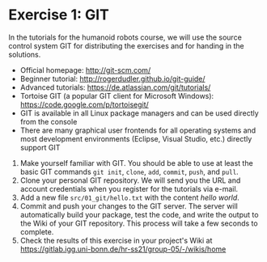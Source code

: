 # Exercise 1: GIT

In the tutorials for the humanoid robots course, we will use the source
control system GIT for distributing the exercises and for handing in the 
solutions.


* Official homepage: http://git-scm.com/
* Beginner tutorial: http://rogerdudler.github.io/git-guide/
* Advanced tutorials: https://de.atlassian.com/git/tutorials/
* Tortoise GIT (a popular GIT client for Microsoft Windows): https://code.google.com/p/tortoisegit/
* GIT is available in all Linux package managers and can be used directly from the console
* There are many graphical user frontends for all operating systems and 
most development environments (Eclipse, Visual Studio, etc.) directly support GIT


1. Make yourself familiar with GIT. You should be able to use at least
the basic GIT commands `git init`, `clone`, `add`, `commit`, `push`, and `pull`.
2. Clone your personal GIT repository. We will send you the URL and
account credentials when you register for the tutorials via e-mail.
3. Add a new file `src/01_git/hello.txt` with the content *hello world*.
4. Commit and push your changes to the GIT server. The server will 
automatically build your package, test the code, and write the output to
the Wiki of your GIT repository. This process will take a few seconds to
complete. 
5. Check the results of this exercise in your project's Wiki at https://gitlab.igg.uni-bonn.de/hr-ss21/group-05/-/wikis/home




